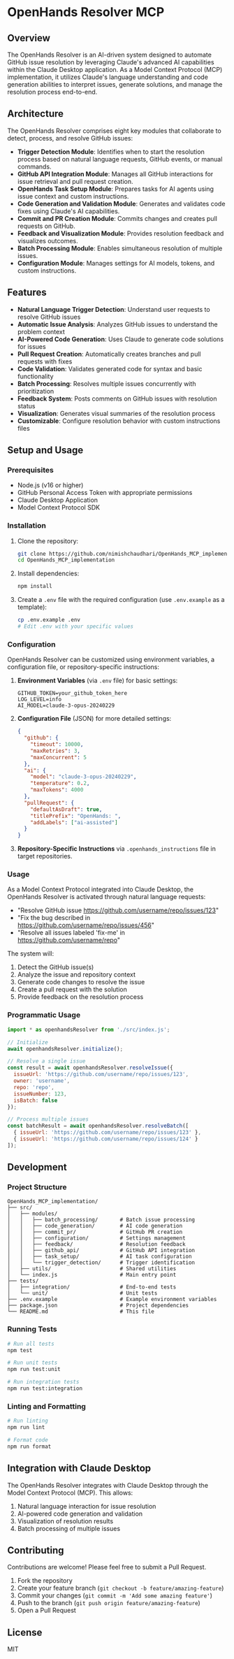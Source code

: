 # OpenHands Resolver MCP

## Overview

The OpenHands Resolver is an AI-driven system designed to automate GitHub issue resolution by leveraging Claude's advanced AI capabilities within the Claude Desktop application. As a Model Context Protocol (MCP) implementation, it utilizes Claude's language understanding and code generation abilities to interpret issues, generate solutions, and manage the resolution process end-to-end.

## Architecture

The OpenHands Resolver comprises eight key modules that collaborate to detect, process, and resolve GitHub issues:

- **Trigger Detection Module**: Identifies when to start the resolution process based on natural language requests, GitHub events, or manual commands.
- **GitHub API Integration Module**: Manages all GitHub interactions for issue retrieval and pull request creation.
- **OpenHands Task Setup Module**: Prepares tasks for AI agents using issue context and custom instructions.
- **Code Generation and Validation Module**: Generates and validates code fixes using Claude's AI capabilities.
- **Commit and PR Creation Module**: Commits changes and creates pull requests on GitHub.
- **Feedback and Visualization Module**: Provides resolution feedback and visualizes outcomes.
- **Batch Processing Module**: Enables simultaneous resolution of multiple issues.
- **Configuration Module**: Manages settings for AI models, tokens, and custom instructions.

## Features

- **Natural Language Trigger Detection**: Understand user requests to resolve GitHub issues
- **Automatic Issue Analysis**: Analyzes GitHub issues to understand the problem context
- **AI-Powered Code Generation**: Uses Claude to generate code solutions for issues
- **Pull Request Creation**: Automatically creates branches and pull requests with fixes
- **Code Validation**: Validates generated code for syntax and basic functionality
- **Batch Processing**: Resolves multiple issues concurrently with prioritization
- **Feedback System**: Posts comments on GitHub issues with resolution status
- **Visualization**: Generates visual summaries of the resolution process
- **Customizable**: Configure resolution behavior with custom instructions files

## Setup and Usage

### Prerequisites

- Node.js (v16 or higher)
- GitHub Personal Access Token with appropriate permissions
- Claude Desktop Application
- Model Context Protocol SDK

### Installation

1. Clone the repository:
   ```bash
   git clone https://github.com/nimishchaudhari/OpenHands_MCP_implementation.git
   cd OpenHands_MCP_implementation
   ```

2. Install dependencies:
   ```bash
   npm install
   ```

3. Create a `.env` file with the required configuration (use `.env.example` as a template):
   ```bash
   cp .env.example .env
   # Edit .env with your specific values
   ```

### Configuration

OpenHands Resolver can be customized using environment variables, a configuration file, or repository-specific instructions:

1. **Environment Variables** (via `.env` file) for basic settings:
   ```
   GITHUB_TOKEN=your_github_token_here
   LOG_LEVEL=info
   AI_MODEL=claude-3-opus-20240229
   ```

2. **Configuration File** (JSON) for more detailed settings:
   ```json
   {
     "github": {
       "timeout": 10000,
       "maxRetries": 3,
       "maxConcurrent": 5
     },
     "ai": {
       "model": "claude-3-opus-20240229",
       "temperature": 0.2,
       "maxTokens": 4000
     },
     "pullRequest": {
       "defaultAsDraft": true,
       "titlePrefix": "OpenHands: ",
       "addLabels": ["ai-assisted"]
     }
   }
   ```

3. **Repository-Specific Instructions** via `.openhands_instructions` file in target repositories.

### Usage

As a Model Context Protocol integrated into Claude Desktop, the OpenHands Resolver is activated through natural language requests:

- "Resolve GitHub issue https://github.com/username/repo/issues/123"
- "Fix the bug described in https://github.com/username/repo/issues/456"
- "Resolve all issues labeled 'fix-me' in https://github.com/username/repo"

The system will:
1. Detect the GitHub issue(s)
2. Analyze the issue and repository context
3. Generate code changes to resolve the issue
4. Create a pull request with the solution
5. Provide feedback on the resolution process

### Programmatic Usage

```javascript
import * as openhandsResolver from './src/index.js';

// Initialize
await openhandsResolver.initialize();

// Resolve a single issue
const result = await openhandsResolver.resolveIssue({
  issueUrl: 'https://github.com/username/repo/issues/123',
  owner: 'username',
  repo: 'repo',
  issueNumber: 123,
  isBatch: false
});

// Process multiple issues
const batchResult = await openhandsResolver.resolveBatch([
  { issueUrl: 'https://github.com/username/repo/issues/123' },
  { issueUrl: 'https://github.com/username/repo/issues/124' }
]);
```

## Development

### Project Structure

```
OpenHands_MCP_implementation/
├── src/
│   ├── modules/
│   │   ├── batch_processing/       # Batch issue processing
│   │   ├── code_generation/        # AI code generation
│   │   ├── commit_pr/              # GitHub PR creation
│   │   ├── configuration/          # Settings management
│   │   ├── feedback/               # Resolution feedback
│   │   ├── github_api/             # GitHub API integration
│   │   ├── task_setup/             # AI task configuration
│   │   └── trigger_detection/      # Trigger identification
│   ├── utils/                      # Shared utilities
│   └── index.js                    # Main entry point
├── tests/
│   ├── integration/                # End-to-end tests
│   └── unit/                       # Unit tests
├── .env.example                    # Example environment variables
├── package.json                    # Project dependencies
└── README.md                       # This file
```

### Running Tests

```bash
# Run all tests
npm test

# Run unit tests
npm run test:unit

# Run integration tests
npm run test:integration
```

### Linting and Formatting

```bash
# Run linting
npm run lint

# Format code
npm run format
```

## Integration with Claude Desktop

The OpenHands Resolver integrates with Claude Desktop through the Model Context Protocol (MCP). This allows:

1. Natural language interaction for issue resolution
2. AI-powered code generation and validation
3. Visualization of resolution results 
4. Batch processing of multiple issues

## Contributing

Contributions are welcome! Please feel free to submit a Pull Request.

1. Fork the repository
2. Create your feature branch (`git checkout -b feature/amazing-feature`)
3. Commit your changes (`git commit -m 'Add some amazing feature'`)
4. Push to the branch (`git push origin feature/amazing-feature`)
5. Open a Pull Request

## License

MIT
